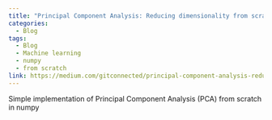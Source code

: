 ```yaml
---
title: "Principal Component Analysis: Reducing dimensionality from scratch"
categories:
  - Blog
tags:
  - Blog
  - Machine learning
  - numpy
  - from scratch
link: https://medium.com/gitconnected/principal-component-analysis-reducing-dimensionality-from-scratch-efb9f2964d6d
---
```


Simple implementation of Principal Component Analysis (PCA) from scratch in numpy
